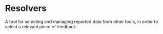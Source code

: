 # Resolvers

A tool for selecting and managing reported data from other tools, in order to select a 
relevant piece of feedback.